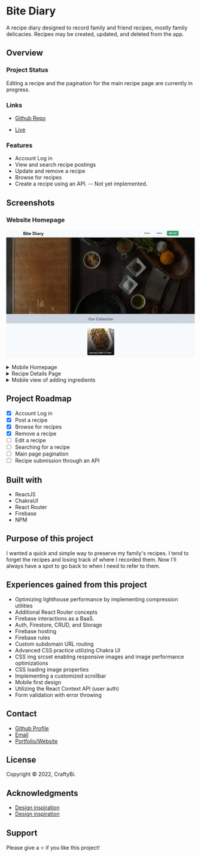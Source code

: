 # Bite Diary

A recipe diary designed to record family and friend recipes, mostly family delicacies. Recipes may be created, updated, and deleted from the app.

## Overview

### Project Status

Editing a recipe and the pagination for the main recipe page are currently in progress.

### Links

- [Github Repo](https://github.com/PomPoko-lab/bite-diary 'Bite Diary Repo')

- [Live](https://recipes.pompoko.io 'Live View')

### Features

- Account Log in
- View and search recipe postings
- Update and remove a recipe
- Browse for recipes
- Create a recipe using an API. -- Not yet implemented.

## Screenshots

### Website Homepage

![Website Homepage Image](./github/Homepage.webp)

<details>
  <summary>Mobile Homepage</summary>
  <img src="./github/mobileHomepage.webp">
</details>

<details>
  <summary>Recipe Details Page</summary>
  <img src="./github/RecipeItemDetails.webp">
</details>

<details>
  <summary>Mobile view of adding ingredients</summary>
  <img src="./github/mobileaddingredient.webp">
</details>

## Project Roadmap

- [x] Account Log in
- [x] Post a recipe
- [x] Browse for recipes
- [x] Remove a recipe
- [ ] Edit a recipe
- [ ] Searching for a recipe
- [ ] Main page pagination
- [ ] Recipe submission through an API

## Built with

- ReactJS
- ChakraUI
- React Router
- Firebase
- NPM

## Purpose of this project

I wanted a quick and simple way to preserve my family's recipes. I tend to forget the recipes and losing track of where I recorded them. Now I'll always have a spot to go back to when I need to refer to them.

## Experiences gained from this project

- Optimizing lighthouse performance by implementing compression utilities
- Additional React Router concepts
- Firebase interactions as a BaaS.
- Auth, Firestore, CRUD, and Storage
- Firebase hosting
- Firebase rules
- Custom subdomain URL routing
- Advanced CSS practice utilizing Chakra UI
- CSS img srcset enabling responsive images and image performance optimizations
- CSS loading image properties
- Implementing a customized scrollbar
- Mobile first design
- Utilizing the React Context API (user auth)
- Form validation with error throwing

## Contact

- [Github Profile](https://github.com/PomPoko-lab 'PomPoko-lab')
- [Email](mailto:hello@pompoko.io 'My Email')
- [Portfolio/Website](https://pompoko.io/ 'Portfolio')

## License

Copyright &copy; 2022, CraftyBi.

## Acknowledgments

- [Design inspiration](https://www.behance.net/gallery/35747197/Resipi%28New-Recipe-website%29 'Resipi inspiration')
- [Design inspiration](https://www.behance.net/gallery/106014453/Aroma-Recipe-Web-App 'Aroma inspiration')

## Support

Please give a ⭐️ if you like this project!
